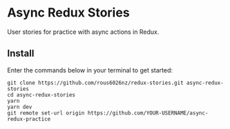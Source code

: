 # Async Redux Stories 
User stories for practice with async actions in Redux.

## Install
Enter the commands below in your terminal to get started:

```shell
git clone https://github.com/rous6026nz/redux-stories.git async-redux-stories
cd async-redux-stories
yarn
yarn dev
git remote set-url origin https://github.com/YOUR-USERNAME/async-redux-practice
```
